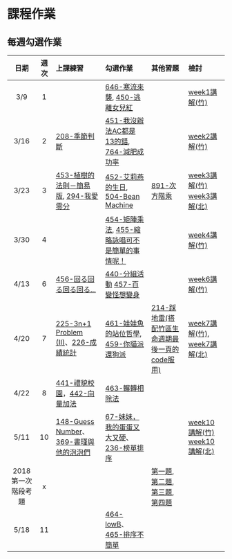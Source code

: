 # 課程作業

## 每週勾選作業

| 日期  | 週次 | 上課練習                                 | 勾選作業               | 其他習題                                  | 檢討               |
| :---: | :--: | :--------------------------------------- | :----------------- | :----------------------------------- | :--------------- |
| 3/9 | 1 | |[646-寒流來襲][646], [450-逃離女兒紅][450] || [week1講解(竹)][hc-week1] |
| 3/16 | 2 | [208-季節判斷][208] | [451-我沒辦法AC都是13的錯][451], [764-減肥成功率][764]||[week2講解(竹)][hc-week2] |
| 3/23 | 3 | [453-植樹的法則－簡易版][453], [294-我愛零分][294] | [452-艾莉燕的生日][452], [504-Bean Machine][504] | [891-次方階乘][891] | [week3講解(竹)][hc-week3] <br> [week3講解(北)][tp-week3]|
| 3/30 | 4 | | [454-矩陣乘法][454], [455-縮略詠唱可不是簡單的事情呢！][455] | |[week4講解(竹)][hc-week4] |
| 4/13 | 6 | [456-回る回る回る回る...][456]| [440-分組活動][440] [457-百變怪想變身][457]| | [week6講解(竹)][hc-week6] |
| 4/20 | 7 | [225-3n+1 Problem (II)][225]、[226-成績統計][226] | [461-娃娃魚的站位哲學][461], [459-你貓派還狗派][459]| [214-踩地雷(搭配竹區生命週期最後一頁的code服用)][214] | [week7講解(竹)][hc-week7], [week7講解(北)][tp-week7]  |
| 4/22 | 8 | [441-禮貌校園][441]，[442-向量加法][442] | [463-輾轉相除法][463] | | |
| 5/11 | 10 | [148-Guess Number][148]、[369-書瑾與他的泡泡們][369] | [67-妹妹，我的蛋蛋又大又硬][67]、[236-榜單排序][236] | | [week10講解(竹)][hc-week10] [week10講解(北)][tp-week10] |
| 2018第一次階段考題 | x | | | [第一題](https://neoj.sprout.tw/problem/8000/), [第二題](https://neoj.sprout.tw/problem/7878/), [第三題](https://neoj.sprout.tw/problem/3104/), [第四題](https://neoj.sprout.tw/problem/420/) |
| 5/18 | 11 | | [464-lowB][464]、[465-排序不簡單][465] | | |


[67]:https://neoj.sprout.tw/problem/67/
[148]:https://neoj.sprout.tw/problem/148/
[208]:https://neoj.sprout.tw/problem/208/
[214]:https://neoj.sprout.tw/problem/214/
[225]:https://neoj.sprout.tw/problem/225/
[226]:https://neoj.sprout.tw/problem/226/
[236]:https://neoj.sprout.tw/problem/236/
[294]:https://neoj.sprout.tw/problem/294/
[369]:https://neoj.sprout.tw/problem/369/
[440]:https://neoj.sprout.tw/problem/440/
[441]:https://neoj.sprout.tw/problem/441/
[442]:https://neoj.sprout.tw/problem/442/
[450]:https://neoj.sprout.tw/problem/450/
[451]:https://neoj.sprout.tw/problem/451/
[452]:https://neoj.sprout.tw/problem/452/
[453]:https://neoj.sprout.tw/problem/453/
[454]:https://neoj.sprout.tw/problem/454/
[455]:https://neoj.sprout.tw/problem/455/
[456]:https://neoj.sprout.tw/problem/456/
[457]:https://neoj.sprout.tw/problem/457/
[459]:https://neoj.sprout.tw/problem/459/
[461]:https://neoj.sprout.tw/problem/461/
[463]:https://neoj.sprout.tw/problem/463/
[464]:https://neoj.sprout.tw/problem/464/
[465]:https://neoj.sprout.tw/problem/465/
[504]:https://neoj.sprout.tw/problem/504/
[646]:https://neoj.sprout.tw/problem/646/
[764]:https://neoj.sprout.tw/problem/764/
[891]:https://neoj.sprout.tw/problem/891/


[hc-week1]:https://drive.google.com/file/d/1SLGuJ7n766uQDXxgtrGUguRQDDS-AHWJ/view?usp=sharing
[hc-week2]:https://drive.google.com/file/d/10IfYFGB15VsQAJ_syIaGXxQFDqeKj4of/view?usp=sharing
[hc-week3]:https://drive.google.com/open?id=1_1Ey7wr3WaGCd8y7ZeQEbJglqZbxC6dy
[hc-week4]:https://drive.google.com/file/d/1GX8eQy47MHxKugDj0qOG0mqT5R1EQpnW/view?usp=sharing
[hc-week6]:https://hackmd.io/WlS-aiq4QJaLGG4nzhGcxg?view
[hc-week7]:https://drive.google.com/open?id=1t01aalbwWdIBB6a-iahY8pt6Bd44ekvq
[hc-week10]:https://hackmd.io/gOvA4Rj3Q46CjZK1HNALzw

[tp-week3]:https://drive.google.com/file/d/1vjRO1x5uMb3XapktBenMZ1ti8OArbYMR/view?usp=sharing
[tp-week7]:https://www.csie.ntu.edu.tw/~b06902029/reveal.js/Sprout/2019/459-Analyze/#/
[tp-week10]:https://hackmd.io/p/rkmciYJIE#
